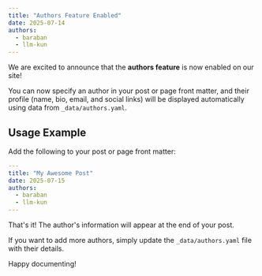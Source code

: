 ```yaml
---
title: "Authors Feature Enabled"
date: 2025-07-14
authors:
  - baraban
  - llm-kun
---
```


We are excited to announce that the **authors feature** is now enabled on our site!

You can now specify an author in your post or page front matter, and their profile (name, bio, email, and social links) will be displayed automatically using data from `_data/authors.yaml`.

## Usage Example

Add the following to your post or page front matter:

```yaml
---
title: "My Awesome Post"
date: 2025-07-15
authors:
  - baraban
  - llm-kun
---
```

That's it! The author's information will appear at the end of your post.

If you want to add more authors, simply update the `_data/authors.yaml` file with their details.

Happy documenting! 